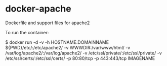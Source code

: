 # docker-apache
Dockerfile and support files for apache2

To run the container:

$ docker run -d -v -h HOSTNAME.DOMAINNAME ${PWD}/etc/:/etc/apache2/ -v WWWDIR:/var/www/html/ -v /var/log/apache2/:/var/log/apache2/ -v /etc/ssl/private/:/etc/ssl/private/ -v /etc/ssl/certs/:/etc/ssl/certs/ -p 80:80/tcp -p 443:443/tcp IMAGENAME
